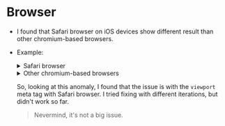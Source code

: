 # Browser

- I found that Safari browser on iOS devices show different result than other chromium-based browsers.
- Example:

  <details>
  <summary>Safari browser</summary>

  ![](../img/safari_browser_look.png)

  </details>

  <details>
  <summary>Other chromium-based browsers</summary>

  ![](../img/chromium_browser_look.png)

  </details>

  So, looking at this anomaly, I found that the issue is with the `viewport` meta tag with Safari browser. I tried fixing with different iterations, but didn't work so far.

  > Nevermind, it's not a big issue.

